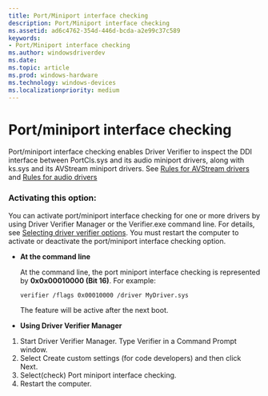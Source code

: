 ```yaml
---
title: Port/Miniport interface checking
description: Port/Miniport interface checking
ms.assetid: ad6c4762-354d-446d-bcda-a2e99c37c589
keywords:
- Port/Miniport interface checking
ms.author: windowsdriverdev
ms.date: 
ms.topic: article
ms.prod: windows-hardware
ms.technology: windows-devices
ms.localizationpriority: medium
---
```


# Port/miniport interface checking

Port/miniport interface checking enables Driver Verifier to inspect the DDI interface between PortCls.sys and its audio miniport drivers, along with ks.sys and its AVStream miniport drivers. See [Rules for AVStream drivers](https://docs.microsoft.com/windows-hardware/drivers/devtest/rules-for-avstream-drivers) and [Rules for audio drivers](https://docs.microsoft.com/windows-hardware/drivers/devtest/rules-for-audio-drivers)

### Activating this option:

You can activate port/miniport interface checking for one or more drivers by using Driver Verifier Manager or the Verifier.exe command line. For details, see [Selecting driver verifier options](https://docs.microsoft.com/windows-hardware/drivers/devtest/selecting-driver-verifier-options). You must restart the computer to activate or deactivate the port/miniport interface checking option.

* **At the command line**

    At the command line, the port miniport interface checking is represented by **0x0x00010000 (Bit 16)**. For example:
    
    `verifier /flags 0x00010000 /driver MyDriver.sys`

    The feature will be active after the next boot.

* **Using Driver Verifier Manager**

1. Start Driver Verifier Manager. Type Verifier in a Command Prompt window.
2. Select Create custom settings (for code developers) and then click Next.
3. Select(check) Port miniport interface checking.
4. Restart the computer.
